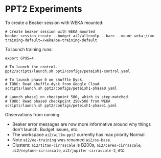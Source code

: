 # PPT2 Experiments

To create a Beaker session with WEKA mounted:

```shell
# Create beaker session with WEKA mounted
beaker session create --budget ai2/allennlp --bare --mount weka://oe-training-default=/weka/oe-training-default
```

To launch training runs:

```shell
export GPUS=4

# To launch the control.
ppt2/scripts/launch.sh ppt2/configs/peteish1-control.yaml

# To launch phase 0 on shuffle Dyck.
# TODO: Read shuffle-dyck from Google Cloud
scripts/launch.sh ppt2/configs/peteish1-phase0.yaml

# Launch phase1 on checkpoint 500, which is step-matched.
# TODO: Read phase0 checkpoint 250/500 from WEKA
scripts/launch.sh ppt2/configs/peteish1-phase1.yaml
```

Observations from running:

* Beaker error messages are now more informative around why things don't launch. Budget issues, etc.
* The workspace `ai2/willm-ppt2` currently has max priority Normal.
* Note `ai2/oe-training` was renamed `ai2/oe-base`.
* Clusters: `ai2/titan-cirrascale` is B200s, `ai2/ceres-cirrascale`, `ai2/neptune-cirrascale`, `ai2/jupiter-cirrascale-2`, etc.